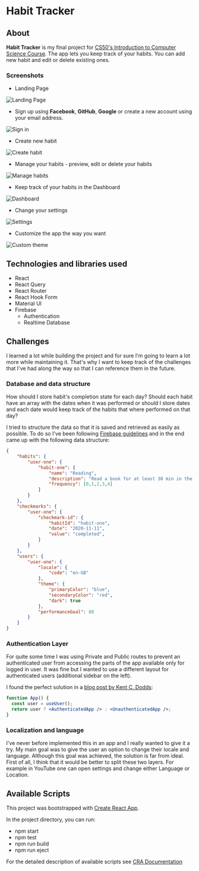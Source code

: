 # Habit Tracker

## About

**Habit Tracker** is my final project for [CS50's Introduction to Computer Science Course](https://www.edx.org/course/cs50s-introduction-to-computer-science).
The app lets you keep track of your habits. You can add new habit and edit or delete existing ones.

### Screenshots

* Landing Page

![Landing Page](screenshots/landing.png)

* Sign up using **Facebook**, **GitHub**, **Google** or create a new account using your email address.

![Sign in](screenshots/sign-up.png)

* Create new habit

![Create habit](screenshots/add-habit.png)

* Manage your habits - preview, edit or delete your habits

![Manage habits](screenshots/manage-habits.png)

* Keep track of your habits in the Dashboard

![Dashboard](screenshots/dashboard.png)

* Change your settings

![Settings](screenshots/settings.png)

* Customize the app the way you want

![Custom theme](screenshots/layout-theme.png)


## Technologies and libraries used

* React
* React Query
* React Router
* React Hook Form
* Material UI
* Firebase
  * Authentication
  * Realtime Database

## Challenges

I learned a lot while building the project and for sure I'm going to learn a lot more while maintaining it. 
That's why I want to keep track of the challenges that I've had along the way so that I can reference them in the future.

### Database and data structure

How should I store habit's completion state for each day? Should each habit have an array with the dates 
when it was performed or should I store dates and each date would keep track of the habits that where performed on that day? 

I tried to structure the data so that it is saved and retrieved as easily as possible. To do so I've been following 
[Firebase guidelines](https://firebase.google.com/docs/database/web/structure-data) and in the end came up with the following data structure:

```json
{
    "habits": {
        "user-one": {
            "habit-one": {
                "name": "Reading",
                "description": "Read a book for at least 30 min in the morning",
                "frequency": [0,1,2,3,4]
            }
        }
    },
    "checkmarks": {
        "user-one": {
            "checkmark-id": {
                "habitId": "habit-one",
                "date": "2020-11-11",
                "value": "completed",
            }
        }
    },
    "users": {
        "user-one": {
            "locale": {
                "code": "en-GB"
            },
            "theme": {
                "primaryColor": "blue",
                "secondaryColor": "red",
                "dark": true
            },
            "performanceGoal": 80
        }
    }
}

```

### Authentication Layer

For quite some time I was using Private and Public routes to prevent an authenticated user from accessing the parts of the app available only for logged in user.
It was fine but I wanted to use a different layout for authenticated users (additional sidebar on the left).

I found the perfect solution in a [blog post by Kent C. Dodds](https://kentcdodds.com/blog/authentication-in-react-applications):

```jsx
function App() {
  const user = useUser();
  return user ? <AuthenticatedApp /> : <UnauthenticatedApp />;
}
```

### Localization and language

I've never before implemented this in an app and I really wanted to give it a try. My main goal was to give the user an option to change their locale and language.
Although this goal was achieved, the solution is far from ideal. First of all, I think that it would be better to split these two layers. For example in YouTube one
can open settings and change either Language or Location.

## Available Scripts

This project was bootstrapped with [Create React App](https://github.com/facebook/create-react-app).

In the project directory, you can run:

- npm start
- npm test
- npm run build
- npm run eject

For the detailed description of available scripts see [CRA Documentation](https://create-react-app.dev/docs/available-scripts)

